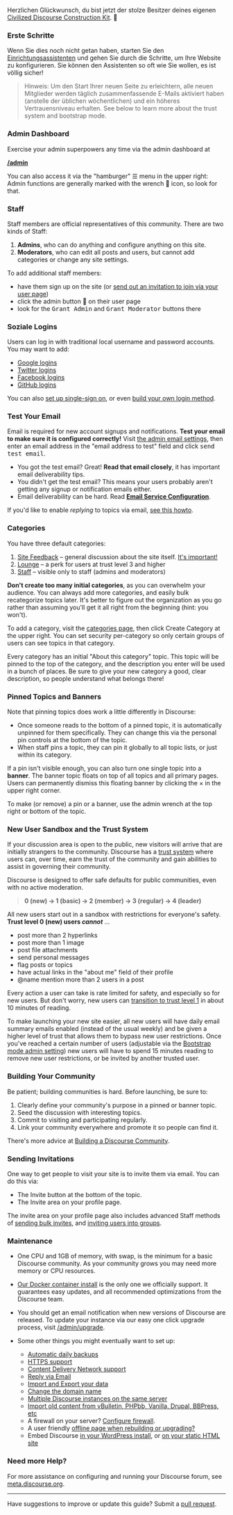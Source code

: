 Herzlichen Glückwunsch, du bist jetzt der stolze Besitzer deines eigenen [Civilized Discourse Construction Kit](https://www.discourse.org). :hatching_chick:

### Erste Schritte

Wenn Sie dies noch nicht getan haben, starten Sie den [Einrichtungsassistenten](/wizard) und gehen Sie durch die Schritte, um Ihre Website zu konfigurieren. Sie können den Assistenten so oft wie Sie wollen, es ist völlig sicher!

> Hinweis: Um den Start Ihrer neuen Seite zu erleichtern, alle neuen Mitglieder werden täglich zusammenfassende E-Mails aktiviert haben (anstelle der üblichen wöchentlichen) und ein höheres Vertrauensniveau erhalten. See below to learn more about the trust system and bootstrap mode.

### Admin Dashboard

Exercise your admin superpowers any time via the admin dashboard at

[**/admin**](/admin)

You can also access it via the "hamburger" <kbd>☰</kbd> menu in the upper right: Admin functions are generally marked with the wrench :wrench:  icon, so look for that.

### Staff

Staff members are official representatives of this community. There are two kinds of Staff:

1. **Admins**, who can do anything and configure anything on this site.
2. **Moderators**, who can edit all posts and users, but cannot add categories or change any site settings.

To add additional staff members:

- have them sign up on the site (or [send out an invitation to join via your user page](/my/invited))
- click the admin button :wrench: on their user page
- look for the <kbd>Grant Admin</kbd> and <kbd>Grant Moderator</kbd> buttons there

### Soziale Logins

Users can log in with traditional local username and password accounts. You may want to add:

- [Google logins](https://meta.discourse.org/t/configuring-google-oauth2-login-for-discourse/15858)
- [Twitter logins](https://meta.discourse.org/t/configuring-twitter-login-for-discourse/13395)
- [Facebook logins](https://meta.discourse.org/t/configuring-facebook-login-for-discourse/13394)
- [GitHub logins](https://meta.discourse.org/t/configuring-github-login-for-discourse/13745)

You can also [set up single-sign on](https://meta.discourse.org/t/official-single-sign-on-for-discourse/13045), or even [build your own login method](https://meta.discourse.org/t/login-to-discourse-with-custom-oauth2-provider/14717).

### Test Your Email

Email is required for new account signups and notifications. **Test your email to make sure it is configured correctly!**  Visit [the admin email settings](/admin/email), then enter an email address in the "email address to test" field and click <kbd>send test email</kbd>.

- You got the test email? Great! **Read that email closely**, it has important email deliverability tips.
- You didn't get the test email? This means your users probably aren't getting any signup or notification emails either.
- Email deliverability can be hard. Read [**Email Service Configuration**](https://github.com/discourse/discourse/blob/main/docs/INSTALL-email.md).

If you'd like to enable *replying* to topics via email, [see this howto](https://meta.discourse.org/t/set-up-reply-via-email-support/14003).

### Categories

You have three default categories:

1. [Site Feedback](/category/site-feedback) – general discussion about the site itself. [It's important!](https://meta.discourse.org/t/5249)
2. [Lounge](/category/lounge) – a perk for users at trust level 3 and higher
3. [Staff](/category/staff) – visible only to staff (admins and moderators)

**Don't create too many initial categories**, as you can overwhelm your audience. You can always add more categories, and easily bulk recategorize topics later. It's better to figure out the organization as you go rather than assuming you'll get it all right from the beginning (hint: you won't).

To add a category, visit the [categories page](/categories), then click Create Category at the upper right. You can set security per-category so only certain groups of users can see topics in that category.

Every category has an initial "About this category" topic. This topic will be pinned to the top of the category, and the description you enter will be used in a bunch of places. Be sure to give your new category a good, clear description, so people understand what belongs there!

### Pinned Topics and Banners

Note that pinning topics does work a little differently in Discourse:

- Once someone reads to the bottom of a pinned topic, it is automatically unpinned for them specifically. They can change this via the personal pin controls at the bottom of the topic.
- When staff pins a topic, they can pin it globally to all topic lists, or just within its category.

If a pin isn't visible enough, you can also turn one single topic into a **banner**. The banner topic floats on top of all topics and all primary pages. Users can permanently dismiss this floating banner by clicking the &times; in the upper right corner.

To make (or remove) a pin or a banner, use the admin wrench at the top right or bottom of the topic.

### New User Sandbox and the Trust System

If your discussion area is open to the public, new visitors will arrive that are initially strangers to the community. Discourse has a [trust system](https://blog.discourse.org/2018/06/understanding-discourse-trust-levels/) where users can, over time, earn the trust of the community and gain abilities to assist in governing their community.

Discourse is designed to offer safe defaults for public communities, even with no active moderation.

> **0 (new) &rarr; 1 (basic) &rarr; 2 (member) &rarr; 3 (regular) &rarr; 4 (leader)**

All new users start out in a sandbox with restrictions for everyone's safety. **Trust level 0 (new) users _cannot_** &hellip;

- post more than 2 hyperlinks
- post more than 1 image
- post file attachments
- send personal messages
- flag posts or topics
- have actual links in the "about me" field of their profile
- @name mention more than 2 users in a post

Every action a user can take is rate limited for safety, and especially so for new users. But don't worry, new users can [transition to trust level 1](https://blog.discourse.org/2018/06/understanding-discourse-trust-levels/) in about 10 minutes of reading.

To make launching your new site easier, all new users will have daily email summary emails enabled (instead of the usual weekly) and be given a higher level of trust that allows them to bypass new user restrictions. Once you've reached a certain number of users (adjustable via the [Bootstrap mode admin setting](/admin/site_settings/category/all_results?filter=bootstrap)) new users will have to spend 15 minutes reading to remove new user restrictions, or be invited by another trusted user.

### Building Your Community

Be patient; building communities is hard. Before launching, be sure to:

1. Clearly define your community's purpose in a pinned or banner topic.
2. Seed the discussion with interesting topics.
3. Commit to visiting and participating regularly.
4. Link your community everywhere and promote it so people can find it.

There's more advice at [Building a Discourse Community](https://blog.discourse.org/2014/08/building-a-discourse-community/).

### Sending Invitations

One way to get people to visit your site is to invite them via email. You can do this via:

- The Invite button at the bottom of the topic.
- The Invite area on your profile page.

The invite area on your profile page also includes advanced Staff methods of [sending bulk invites](https://meta.discourse.org/t/sending-bulk-user-invites/16468), and [inviting users into groups](https://meta.discourse.org/t/invite-individual-users-to-a-group/15544).

### Maintenance

- One CPU and 1GB of memory, with swap, is the minimum for a basic Discourse community. As your community grows you may need more memory or CPU resources.

- [Our Docker container install](https://github.com/discourse/discourse/blob/main/docs/INSTALL.md) is the only one we officially support. It guarantees easy updates, and all recommended optimizations from the Discourse team.

- You should get an email notification when new versions of Discourse are released. To update your instance via our easy one click upgrade process, visit [/admin/upgrade](/admin/upgrade).

- Some other things you might eventually want to set up:
   - [Automatic daily backups](https://meta.discourse.org/t/configure-automatic-backups-for-discourse/14855)
   - [HTTPS support](https://meta.discourse.org/t/allowing-ssl-for-your-discourse-docker-setup/13847)
   - [Content Delivery Network support](https://meta.discourse.org/t/enable-a-cdn-for-your-discourse/14857)
   - [Reply via Email](https://meta.discourse.org/t/set-up-reply-via-email-support/14003)
   - [Import and Export your data](https://meta.discourse.org/t/move-your-discourse-instance-to-a-different-server/15721)
   - [Change the domain name](https://meta.discourse.org/t/how-do-i-change-the-domain-name/16098)
   - [Multiple Discourse instances on the same server](https://meta.discourse.org/t/multisite-configuration-with-docker/14084)
   - [Import old content from vBulletin, PHPbb, Vanilla, Drupal, BBPress, etc](https://github.com/discourse/discourse/tree/main/script/import_scripts)
   - A firewall on your server? [Configure firewall](https://meta.discourse.org/t/configure-a-firewall-for-discourse/20584).
   - A user friendly [offline page when rebuilding or upgrading?](https://meta.discourse.org/t/adding-an-offline-page-when-rebuilding/45238)
   - Embed Discourse [in your WordPress install](https://github.com/discourse/wp-discourse), or [on your static HTML site](https://meta.discourse.org/t/embedding-discourse-comments-via-javascript/31963)

### Need more Help?

For more assistance on configuring and running your Discourse forum, see [meta.discourse.org](https://meta.discourse.org).

----

Have suggestions to improve or update this guide? Submit a [pull request](https://github.com/discourse/discourse/blob/main/docs/ADMIN-QUICK-START-GUIDE.md).
